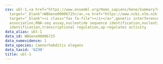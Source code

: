 ```yaml
---
csv: ubl-1,<a href="https://www.ensembl.org/Homo_sapiens/Gene/Summary?db=core;g=WBGene00006725"
  target="_blank">WBGene00006725</a>,<a href="https://www.ncbi.nlm.nih.gov/pubmed/27496166"
  target="_blank"><i class="fas fa-file"></i></a>",genetic interference,functional
  association,RNA-seq assay,nucleotide sequence identification,nucleotide sequence
  identification,transcriptional regulation,up-regulates activity
data_alias: ubl-1
data_id: WBGene00006725
data_numevidence: 1
data_species: Caenorhabditis elegans
data_taxid: '6239'
title: ubl-1
---
```

